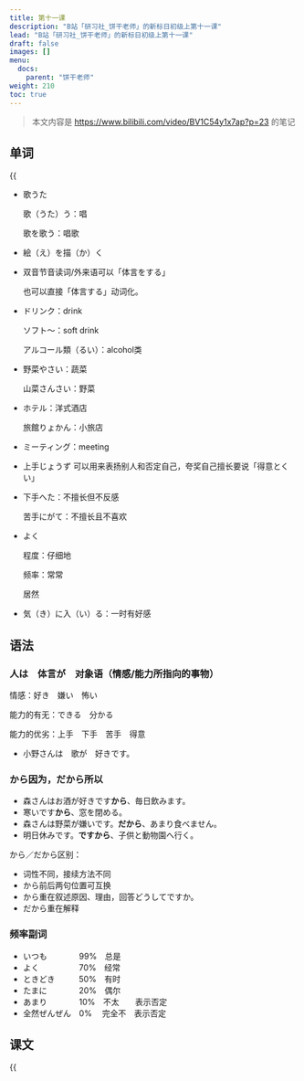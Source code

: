 ```yaml
---
title: 第十一课
description: "B站「研习社_饼干老师」的新标日初级上第十一课"
lead: "B站「研习社_饼干老师」的新标日初级上第十一课"
draft: false
images: []
menu:
  docs:
    parent: "饼干老师"
weight: 210
toc: true
---
```


> 本文内容是 https://www.bilibili.com/video/BV1C54y1x7ap?p=23 的笔记

## 单词

{{<audio src="https://tellyouwhat-static-1251995834.cos.ap-chongqing.myqcloud.com/audios/cs_danci/11第十一课.mp3">}}

- 歌うた

  歌（うた）う：唱

  歌を歌う：唱歌

- 絵（え）を描（か）く

- 双音节音读词/外来语可以「体言をする」

  也可以直接「体言する」动词化。

- ドリンク：drink

  ソフト～：soft drink

  アルコール類（るい）：alcohol类

- 野菜やさい：蔬菜

  山菜さんさい：野菜

- ホテル：洋式酒店

  旅館りょかん：小旅店

- ミーティング：meeting

- 上手じょうず 可以用来表扬别人和否定自己，夸奖自己擅长要说「得意とくい」

- 下手へた：不擅长但不反感

  苦手にがて：不擅长且不喜欢

- よく

  程度：仔细地

  频率：常常

  居然

- 気（き）に入（い）る：一时有好感


## 语法

### 人は　体言が　对象语（情感/能力所指向的事物）

情感：好き　嫌い　怖い

能力的有无：できる　分かる

能力的优劣：上手　下手　苦手　得意

- 小野さんは　歌が　好きです。

### から因为，だから所以

- 森さんはお酒が好きです**から**、毎日飲みます。
- 寒いです**から**、窓を閉める。
- 森さんは野菜が嫌いです。**だから**、あまり食べません。
- 明日休みです。**ですから**、子供と動物園へ行く。

から／だから区别：

- 词性不同，接续方法不同
- から前后两句位置可互换
- から重在叙述原因、理由，回答どうしてですか。
- だから重在解释

### 频率副词

- いつも　　　　99%　总是
- よく　　　　　70%　经常
- ときどき　　　50%　有时
- たまに　　　　20%　偶尔
- あまり　　　　10%　不太　　表示否定
- 全然ぜんぜん　0%　  完全不　表示否定

## 课文

{{<audio src="https://tellyouwhat-static-1251995834.cos.ap-chongqing.myqcloud.com/audios/cs_kewen/7-12课 新标日初级课文/Lesson11.mp3">}}
